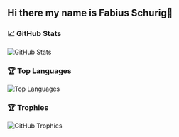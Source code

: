 ## Hi there my name is Fabius Schurig👋

### 📈 GitHub Stats
![GitHub Stats](https://github-readme-stats.vercel.app/api?username=gamius00&show_icons=true&theme=tokyonight)

### 🏆 Top Languages
![Top Languages](https://github-readme-stats.vercel.app/api/top-langs/?username=gamius00&layout=compact&theme=tokyonight)

### 🏆 Trophies
![GitHub Trophies](https://github-profile-trophy.vercel.app/?username=gamius00&theme=tokyonight)
